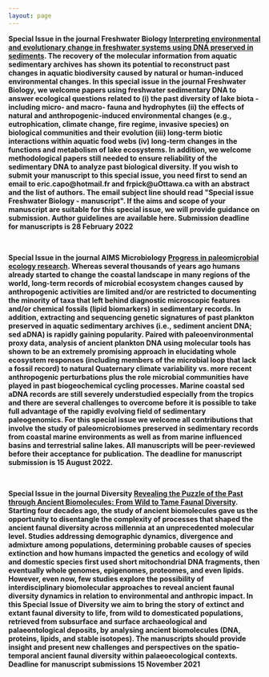 ```yaml
---
layout: page
---
```


<div class="intro">
<p><b>Special Issue in the journal Freshwater Biology <a href="https://ercapo.wixsite.com/sedadna-society/specialissue" target="_blank"><b>Interpreting environmental and evolutionary change in freshwater systems using DNA preserved in sediments</b></a>. The recovery of the molecular information from aquatic sedimentary archives has shown its potential to reconstruct past changes in aquatic biodiversity caused by natural or human-induced environmental changes. In this special issue in the journal Freshwater Biology, we welcome papers using freshwater sedimentary DNA to answer ecological questions related to (i) the past diversity of lake biota - including micro- and macro- fauna and hydrophytes (ii) the effects of natural and anthropogenic-induced environmental changes (e.g., eutrophication, climate change, fire regime, invasive species) on biological communities and their evolution (iii) long-term biotic interactions within aquatic food webs (iv) long-term changes in the functions and metabolism of lake ecosystems. In addition, we welcome methodological papers still needed to ensure reliability of the sedimentary DNA to analyze past biological diversity. If you wish to submit your manuscript to this special issue, you need first to send an email to eric.capo@hotmail.fr and frpick@uOttawa.ca with an abstract and the list of authors. The email subject line should read "Special issue Freshwater Biology - manuscript". If the aims and scope of your manuscript are suitable for this special issue, we will provide guidance on submission. Author guidelines are available here. Submission deadline for manuscripts is <b>28 February 2022</b></p>
<br>
<p><b>Special Issue in the journal AIMS Microbiology <a href="https://www.aimspress.com/aimsmicro/article/6064/special-articles" target="_blank"><b>Progress in paleomicrobial ecology research</b></a>. Whereas several thousands of years ago humans already started to change the coastal landscape in many regions of the world, long-term records of microbial ecosystem changes caused by anthropogenic activities are limited and/or are restricted to documenting the minority of taxa that left behind diagnostic microscopic features and/or chemical fossils (lipid biomarkers) in sedimentary records. In addition, extracting and sequencing genetic signatures of past plankton preserved in aquatic sedimentary archives (i.e., sediment ancient DNA; sed aDNA) is rapidly gaining popularity. Paired with paleoenvironmental proxy data, analysis of ancient plankton DNA using molecular tools has shown to be an extremely promising approach in elucidating whole ecosystem responses (including members of the microbial loop that lack a fossil record) to natural Quaternary climate variability vs. more recent anthropogenic perturbations plus the role microbial communities have played in past biogeochemical cycling processes.  Marine coastal sed aDNA records are still severely understudied especially from the tropics and there are several challenges to overcome before it is possible to take full advantage of the rapidly evolving field of sedimentary paleogenomics.  For this special issue we welcome all contributions that involve the study of paleomicrobiomes preserved in sedimentary records from coastal marine environments as well as from marine influenced basins and terrestrial saline lakes. All manuscripts will be peer-reviewed before their acceptance for publication. The deadline for manuscript submission is <b>15 August 2022</b>. </p>  
<br>  
<p><b>Special Issue in the journal Diversity <a href="https://www.mdpi.com/journal/diversity/special_issues/ancient_faunal_diversity" target="_blank"><b>Revealing the Puzzle of the Past through Ancient Biomolecules: From Wild to Tame Faunal Diversity</b></a>. Starting four decades ago, the study of ancient biomolecules gave us the opportunity to disentangle the complexity of processes that shaped the ancient faunal diversity across millennia at an unprecedented molecular level. Studies addressing demographic dynamics, divergence and admixture among populations, determining probable causes of species extinction and how humans impacted the genetics and ecology of wild and domestic species first used short mitochondrial DNA fragments, then eventually whole genomes, epigenomes, proteomes, and even lipids. However, even now, few studies explore the possibility of interdisciplinary biomolecular approaches to reveal ancient faunal diversity dynamics in relation to environmental and anthropic impact. In this Special Issue of Diversity we aim to bring the story of extinct and extant faunal diversity to life, from wild to domesticated populations, retrieved from subsurface and surface archaeological and palaeontological deposits, by analysing ancient biomolecules (DNA, proteins, lipids, and stable isotopes). The manuscripts should provide insight and present new challenges and perspectives on the spatio-temporal ancient faunal diversity within palaeoecological contexts. Deadline for manuscript submissions <b>15 November 2021</b></p>
</div>

